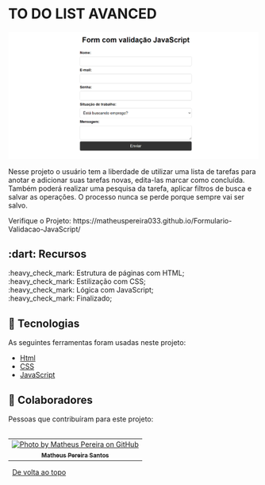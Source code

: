 # TO DO LIST AVANCED
<img src="https://raw.githubusercontent.com/MatheusPereira033/Formul-rio-de-Valida--o-em-JavaScript/main/Form%20com%20valida%C3%A7%C3%A3o%20JavaScript-gif.gif" alt="Video GIF">
<p>Nesse projeto o usuário tem a liberdade de utilizar uma lista de tarefas para anotar e adicionar suas tarefas novas, edita-las marcar como concluída. Também poderá realizar uma pesquisa da tarefa, aplicar filtros de busca e salvar as operações. O processo nunca se perde porque sempre vai ser salvo.</p>
Verifique o Projeto: https://matheuspereira033.github.io/Formulario-Validacao-JavaScript/
<br>
<h2>:dart: Recursos</h2>
:heavy_check_mark: Estrutura de páginas com HTML;<br>
:heavy_check_mark: Estilização com CSS;<br>
:heavy_check_mark: Lógica com JavaScript;<br>
:heavy_check_mark: Finalizado;<br>

<h2>🚀 Tecnologias</h2>
As seguintes ferramentas foram usadas neste projeto:<br>

- [Html](https://developer.mozilla.org/en-US/docs/Web/HTML/Element/html/)
- [CSS](https://developer.mozilla.org/en-US/docs/Web/CSS)
- [JavaScript](https://developer.mozilla.org/en-US/docs/Web/JavaScript)

<h2>🤝 Colaboradores</h2>
Pessoas que contribuíram para este projeto:
<br>
<br>
<table>
  <tr>
    <td align="center">
      <a href="#">
        <img src="https://avatars.githubusercontent.com/u/111443981?s=400&u=5b2c6c85263f06610a2865e2eea4bf55ef6815a7&v=4" width="140px;" alt="Photo by Matheus Pereira on GitHub"/><br>
        <sub>
          <b>Matheus Pereira Santos</b>
        </sub>
      </a>
    </all>
  </tr>
</table>

&#xa0;
<a href="#top">De volta ao topo</a>
